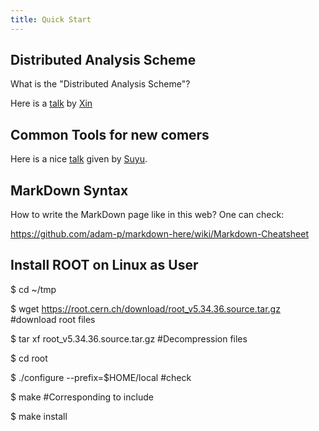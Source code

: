 ```yaml
---
title: Quick Start 
---
```


## Distributed Analysis Scheme 

What is the "Distributed Analysis Scheme"? 

Here is a [talk](https://indico.ihep.ac.cn//event/6253/session/7/contribution/30/material/slides/0.pdf) by [Xin](/members/Xin_Shi)

## Common Tools for new comers 

Here is a nice [talk](https://indico.ihep.ac.cn/event/7614/session/9/material/0/0.pdf) given by [Suyu](/members/Suyu_Xiao/). 

## MarkDown Syntax 

How to write the MarkDown page like in this web? One can check: 

https://github.com/adam-p/markdown-here/wiki/Markdown-Cheatsheet

## Install ROOT on Linux as User 

$ cd ~/tmp 

$ wget  https://root.cern.ch/download/root_v5.34.36.source.tar.gz  #download root files

$ tar xf root_v5.34.36.source.tar.gz                               #Decompression files

$ cd root

$ ./configure --prefix=$HOME/local                                 #check 

$ make                                     #Corresponding to include

$ make install 


